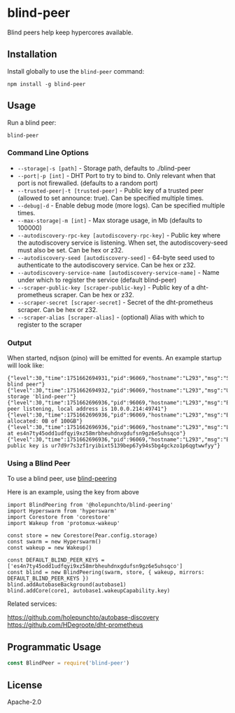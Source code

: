# blind-peer

Blind peers help keep hypercores available.

## Installation

Install globally to use the `blind-peer` command:

```
npm install -g blind-peer
```

## Usage

Run a blind peer:

```
blind-peer
```

### Command Line Options

- `--storage|-s [path]` - Storage path, defaults to ./blind-peer
- `--port|-p [int]` - DHT Port to try to bind to. Only relevant when that port is not firewalled. (defaults to a random port)
- `--trusted-peer|-t [trusted-peer]` - Public key of a trusted peer (allowed to set announce: true). Can be specified multiple times.
- `--debug|-d` - Enable debug mode (more logs). Can be specified multiple times.
- `--max-storage|-m [int]` - Max storage usage, in Mb (defaults to 100000)
- `--autodiscovery-rpc-key [autodiscovery-rpc-key]` - Public key where the autodiscovery service is listening. When set, the autodiscovery-seed must also be set. Can be hex or z32.
- `--autodiscovery-seed [autodiscovery-seed]` - 64-byte seed used to authenticate to the autodiscovery service. Can be hex or z32.
- `--autodiscovery-service-name [autodiscovery-service-name]` - Name under which to register the service (default blind-peer)
- `--scraper-public-key [scraper-public-key]` - Public key of a dht-prometheus scraper. Can be hex or z32.
- `--scraper-secret [scraper-secret]` - Secret of the dht-prometheus scraper. Can be hex or z32.
- `--scraper-alias [scraper-alias]` - (optional) Alias with which to register to the scraper

### Output

When started, ndjson (pino) will be emitted for events. An example startup will look like:

```
{"level":30,"time":1751662694931,"pid":96069,"hostname":"L293","msg":"Starting blind peer"}
{"level":30,"time":1751662694932,"pid":96069,"hostname":"L293","msg":"Using storage 'blind-peer'"}
{"level":30,"time":1751662696936,"pid":96069,"hostname":"L293","msg":"Blind peer listening, local address is 10.0.0.214:49741"}
{"level":30,"time":1751662696936,"pid":96069,"hostname":"L293","msg":"Bytes allocated: 0B of 100GB"}
{"level":30,"time":1751662696936,"pid":96069,"hostname":"L293","msg":"Listening at es4n7ty45odd1udfqyi9xz58mrbheuhdnxgdufsn9gz6e5uhsqco"}
{"level":30,"time":1751662696936,"pid":96069,"hostname":"L293","msg":"Encryption public key is ur7d9r7s3zf1ryibixt5139bep67y94s5bg4gckzo1p6qgtwwfyy"}
```

### Using a Blind Peer

To use a blind peer, use [blind-peering](https://github.com/holepunchto/blind-peering)

Here is an example, using the key from above

```
import BlindPeering from '@holepunchto/blind-peering'
import Hyperswarm from 'hyperswarm'
import Corestore from 'corestore'
import Wakeup from 'protomux-wakeup'

const store = new Corestore(Pear.config.storage)
const swarm = new Hyperswarm()
const wakeup = new Wakeup()

const DEFAULT_BLIND_PEER_KEYS = ['es4n7ty45odd1udfqyi9xz58mrbheuhdnxgdufsn9gz6e5uhsqco']
const blind = new BlindPeering(swarm, store, { wakeup, mirrors: DEFAULT_BLIND_PEER_KEYS })
blind.addAutobaseBackground(autobase1)
blind.addCore(core1, autobase1.wakeupCapability.key)

```

Related services:

 https://github.com/holepunchto/autobase-discovery
 https://github.com/HDegroote/dht-prometheus


## Programmatic Usage

``` js
const BlindPeer = require('blind-peer')
```

## License

Apache-2.0
